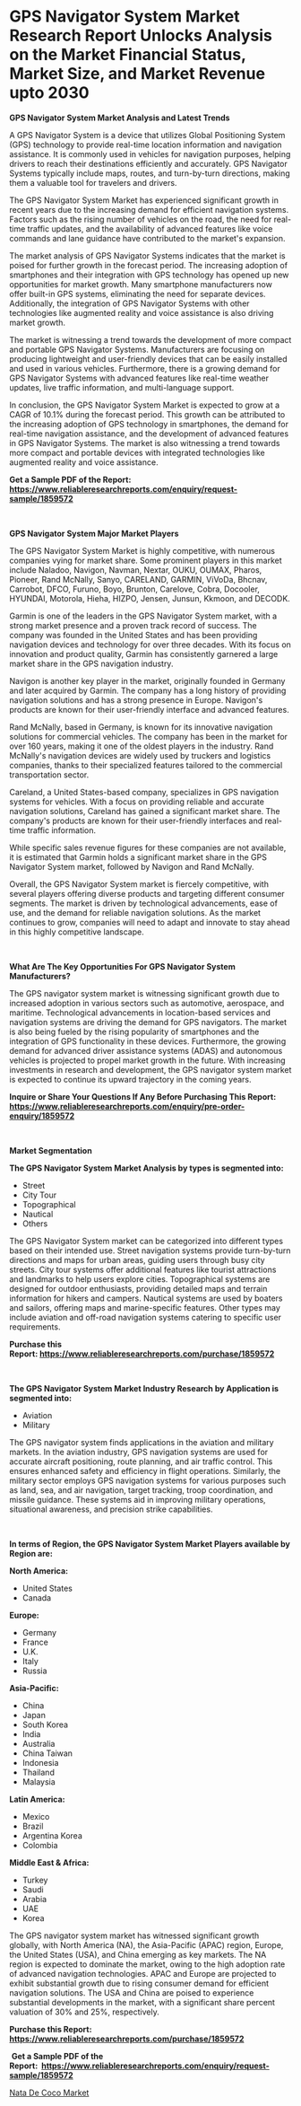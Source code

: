 <p><h1>GPS Navigator System Market Research Report Unlocks Analysis on the Market Financial Status, Market Size, and Market Revenue upto 2030</h1></p><p><strong>GPS Navigator System Market Analysis and Latest Trends</strong></p>
<p><p>A GPS Navigator System is a device that utilizes Global Positioning System (GPS) technology to provide real-time location information and navigation assistance. It is commonly used in vehicles for navigation purposes, helping drivers to reach their destinations efficiently and accurately. GPS Navigator Systems typically include maps, routes, and turn-by-turn directions, making them a valuable tool for travelers and drivers.</p><p>The GPS Navigator System Market has experienced significant growth in recent years due to the increasing demand for efficient navigation systems. Factors such as the rising number of vehicles on the road, the need for real-time traffic updates, and the availability of advanced features like voice commands and lane guidance have contributed to the market's expansion.</p><p>The market analysis of GPS Navigator Systems indicates that the market is poised for further growth in the forecast period. The increasing adoption of smartphones and their integration with GPS technology has opened up new opportunities for market growth. Many smartphone manufacturers now offer built-in GPS systems, eliminating the need for separate devices. Additionally, the integration of GPS Navigator Systems with other technologies like augmented reality and voice assistance is also driving market growth.</p><p>The market is witnessing a trend towards the development of more compact and portable GPS Navigator Systems. Manufacturers are focusing on producing lightweight and user-friendly devices that can be easily installed and used in various vehicles. Furthermore, there is a growing demand for GPS Navigator Systems with advanced features like real-time weather updates, live traffic information, and multi-language support.</p><p>In conclusion, the GPS Navigator System Market is expected to grow at a CAGR of 10.1% during the forecast period. This growth can be attributed to the increasing adoption of GPS technology in smartphones, the demand for real-time navigation assistance, and the development of advanced features in GPS Navigator Systems. The market is also witnessing a trend towards more compact and portable devices with integrated technologies like augmented reality and voice assistance.</p></p>
<p><strong>Get a Sample PDF of the Report:&nbsp; <a href="https://www.reliableresearchreports.com/enquiry/request-sample/1859572">https://www.reliableresearchreports.com/enquiry/request-sample/1859572</a></strong></p>
<p>&nbsp;</p>
<p><strong>GPS Navigator System Major Market Players</strong></p>
<p><p>The GPS Navigator System Market is highly competitive, with numerous companies vying for market share. Some prominent players in this market include Naladoo, Navigon, Navman, Nextar, OUKU, OUMAX, Pharos, Pioneer, Rand McNally, Sanyo, CARELAND, GARMIN, ViVoDa, Bhcnav, Carrobot, DFCO, Furuno, Boyo, Brunton, Carelove, Cobra, Docooler, HYUNDAI, Motorola, Hieha, HIZPO, Jensen, Junsun, Kkmoon, and DECODK.</p><p>Garmin is one of the leaders in the GPS Navigator System market, with a strong market presence and a proven track record of success. The company was founded in the United States and has been providing navigation devices and technology for over three decades. With its focus on innovation and product quality, Garmin has consistently garnered a large market share in the GPS navigation industry.</p><p>Navigon is another key player in the market, originally founded in Germany and later acquired by Garmin. The company has a long history of providing navigation solutions and has a strong presence in Europe. Navigon's products are known for their user-friendly interface and advanced features.</p><p>Rand McNally, based in Germany, is known for its innovative navigation solutions for commercial vehicles. The company has been in the market for over 160 years, making it one of the oldest players in the industry. Rand McNally's navigation devices are widely used by truckers and logistics companies, thanks to their specialized features tailored to the commercial transportation sector.</p><p>Careland, a United States-based company, specializes in GPS navigation systems for vehicles. With a focus on providing reliable and accurate navigation solutions, Careland has gained a significant market share. The company's products are known for their user-friendly interfaces and real-time traffic information.</p><p>While specific sales revenue figures for these companies are not available, it is estimated that Garmin holds a significant market share in the GPS Navigator System market, followed by Navigon and Rand McNally.</p><p>Overall, the GPS Navigator System market is fiercely competitive, with several players offering diverse products and targeting different consumer segments. The market is driven by technological advancements, ease of use, and the demand for reliable navigation solutions. As the market continues to grow, companies will need to adapt and innovate to stay ahead in this highly competitive landscape.</p></p>
<p>&nbsp;</p>
<p><strong>What Are The Key Opportunities For GPS Navigator System Manufacturers?</strong></p>
<p><p>The GPS navigator system market is witnessing significant growth due to increased adoption in various sectors such as automotive, aerospace, and maritime. Technological advancements in location-based services and navigation systems are driving the demand for GPS navigators. The market is also being fueled by the rising popularity of smartphones and the integration of GPS functionality in these devices. Furthermore, the growing demand for advanced driver assistance systems (ADAS) and autonomous vehicles is projected to propel market growth in the future. With increasing investments in research and development, the GPS navigator system market is expected to continue its upward trajectory in the coming years.</p></p>
<p><strong>Inquire or Share Your Questions If Any Before Purchasing This Report: <a href="https://www.reliableresearchreports.com/enquiry/pre-order-enquiry/1859572">https://www.reliableresearchreports.com/enquiry/pre-order-enquiry/1859572</a></strong></p>
<p>&nbsp;</p>
<p><strong>Market Segmentation</strong></p>
<p><strong>The GPS Navigator System Market Analysis by types is segmented into:</strong></p>
<p><ul><li>Street</li><li>City Tour</li><li>Topographical</li><li>Nautical</li><li>Others</li></ul></p>
<p><p>The GPS Navigator System market can be categorized into different types based on their intended use. Street navigation systems provide turn-by-turn directions and maps for urban areas, guiding users through busy city streets. City tour systems offer additional features like tourist attractions and landmarks to help users explore cities. Topographical systems are designed for outdoor enthusiasts, providing detailed maps and terrain information for hikers and campers. Nautical systems are used by boaters and sailors, offering maps and marine-specific features. Other types may include aviation and off-road navigation systems catering to specific user requirements.</p></p>
<p><strong>Purchase this Report:&nbsp;<a href="https://www.reliableresearchreports.com/purchase/1859572">https://www.reliableresearchreports.com/purchase/1859572</a></strong></p>
<p>&nbsp;</p>
<p><strong>The GPS Navigator System Market Industry Research by Application is segmented into:</strong></p>
<p><ul><li>Aviation</li><li>Military</li></ul></p>
<p><p>The GPS navigator system finds applications in the aviation and military markets. In the aviation industry, GPS navigation systems are used for accurate aircraft positioning, route planning, and air traffic control. This ensures enhanced safety and efficiency in flight operations. Similarly, the military sector employs GPS navigation systems for various purposes such as land, sea, and air navigation, target tracking, troop coordination, and missile guidance. These systems aid in improving military operations, situational awareness, and precision strike capabilities.</p></p>
<p>&nbsp;</p>
<p><strong>In terms of Region, the GPS Navigator System Market Players available by Region are:</strong></p>
<p>
    <p> <strong> North America: </strong>
        <ul>
            <li>United States</li>
            <li>Canada</li>
        </ul>
        </p> 
    <p> <strong> Europe: </strong>
        <ul>
            <li>Germany</li>
            <li>France</li>
            <li>U.K.</li>
            <li>Italy</li>
            <li>Russia</li>
        </ul>
        </p> 
    <p> <strong> Asia-Pacific: </strong>
        <ul>
            <li>China</li>
            <li>Japan</li>
            <li>South Korea</li>
            <li>India</li>
            <li>Australia</li>
            <li>China Taiwan</li>
            <li>Indonesia</li>
            <li>Thailand</li>
            <li>Malaysia</li>
        </ul>
        </p> 
    <p> <strong> Latin America: </strong>
        <ul>
            <li>Mexico</li>
            <li>Brazil</li>
            <li>Argentina Korea</li>
            <li>Colombia</li>
        </ul>
        </p> 
    <p> <strong> Middle East & Africa: </strong>
        <ul>
            <li>Turkey</li>
            <li>Saudi</li>
            <li>Arabia</li>
            <li>UAE</li>
            <li>Korea</li>
        </ul>
    </p>
    </p>
<p><p>The GPS navigator system market has witnessed significant growth globally, with North America (NA), the Asia-Pacific (APAC) region, Europe, the United States (USA), and China emerging as key markets. The NA region is expected to dominate the market, owing to the high adoption rate of advanced navigation technologies. APAC and Europe are projected to exhibit substantial growth due to rising consumer demand for efficient navigation solutions. The USA and China are poised to experience substantial developments in the market, with a significant share percent valuation of 30% and 25%, respectively.</p></p>
<p><strong>Purchase this Report: <a href="https://www.reliableresearchreports.com/purchase/1859572">https://www.reliableresearchreports.com/purchase/1859572</a></strong></p>
<p>&nbsp;<strong>Get a Sample PDF of the Report:&nbsp;&nbsp;<a href="https://www.reliableresearchreports.com/enquiry/request-sample/1859572">https://www.reliableresearchreports.com/enquiry/request-sample/1859572</a></strong></p>
<p><strong></strong></p>
<p><p><a href="https://www.linkedin.com/pulse/nata-de-coco-market-challenges-opportunities-growth-drivers-ex6ce/">Nata De Coco Market</a></p></p>